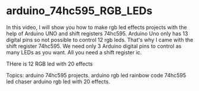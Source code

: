 # arduino_74hc595_RGB_LEDs


In this video, I will show you how to make rgb led effects projects with the help of Arduino UNO and shift registers 74hc595. Arduino Uno only has 13 digital pins so not possible to control 12 rgb leds. That's why I came with the shift register 74hc595. We need only 3 Arduino digital pins to control as many LEDs as you want. All you need a shift register ic.

THere is 12 RGB led with 20 effects



Topics:
arduino 74hc595 projects.
arduino rgb led rainbow code
74hc595 led chaser
arduino rgb led with 20 effects.
